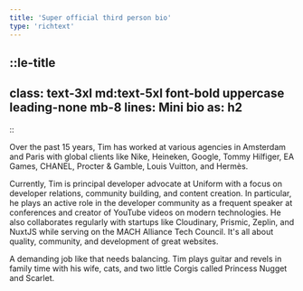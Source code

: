 ```yaml
---
title: 'Super official third person bio'
type: 'richtext'
---
```


::le-title
---
class: text-3xl md:text-5xl font-bold uppercase leading-none mb-8
lines: Mini bio
as: h2
---
::

<p class="text-xl mb-8 leading-relaxed">
  Over the past 15 years, Tim has worked at various agencies in Amsterdam and Paris with global clients like Nike, Heineken, Google, Tommy Hilfiger, EA Games, CHANEL, Procter & Gamble, Louis Vuitton, and Hermès.
</p>

<p class="text-xl mb-8 leading-relaxed">
  Currently, Tim is principal developer advocate at Uniform with a focus on developer relations, community building, and content creation. In particular, he plays an active role in the developer community as a frequent speaker at conferences and creator of YouTube videos on modern technologies. He also collaborates regularly with startups like Cloudinary, Prismic, Zeplin, and NuxtJS while serving on the MACH Alliance Tech Council. It's all about quality, community, and development of great websites.
</p>

<p class="text-xl mb-8 leading-relaxed">
  A demanding job like that needs balancing. Tim plays guitar and revels in family time with his wife, cats, and two little Corgis called Princess Nugget and Scarlet.
</p>